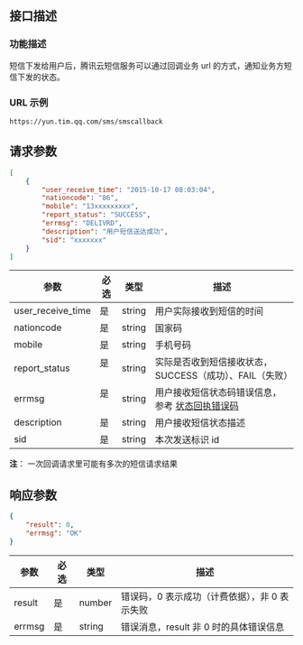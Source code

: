 ## 接口描述
### 功能描述
短信下发给用户后，腾讯云短信服务可以通过回调业务 url 的方式，通知业务方短信下发的状态。

### URL 示例
`https://yun.tim.qq.com/sms/smscallback`

## 请求参数
```json
[
    {
        "user_receive_time": "2015-10-17 08:03:04",
        "nationcode": "86",
        "mobile": "13xxxxxxxxx",
        "report_status": "SUCCESS",
        "errmsg": "DELIVRD",
        "description": "用户短信送达成功",
        "sid": "xxxxxxx"
    }
]
```
| 参数              | 必选 | 类型   | 描述                                                    |
|-------------------|------|--------|---------------------------------------------------------|
| user_receive_time | 是   | string | 用户实际接收到短信的时间                                |
| nationcode        | 是   | string | 国家码                                                  |
| mobile            | 是   | string | 手机号码                                                |
| report_status     | 是   | string | 实际是否收到短信接收状态，SUCCESS（成功）、FAIL（失败） |
| errmsg            | 是   | string | 用户接收短信状态码错误信息，参考 [状态回执错误码](https://cloud.tencent.com/document/product/382/3771#2-.E7.8A.B6.E6.80.81.E5.9B.9E.E6.89.A7.E9.94.99.E8.AF.AF.E7.A0.81)  |
| description       | 是   | string | 用户接收短信状态描述                                    |
| sid               | 是   | string | 本次发送标识 id                                          |
**注**：
一次回调请求里可能有多次的短信请求结果

## 响应参数
```json
{
    "result": 0,
    "errmsg": "OK"
}
```
| 参数   | 必选 | 类型   | 描述                                     |
|--------|------|--------|------------------------------------------|
| result | 是   | number | 错误码，0 表示成功（计费依据），非 0 表示失败 |
| errmsg | 是   | string | 错误消息，result 非 0 时的具体错误信息      |

